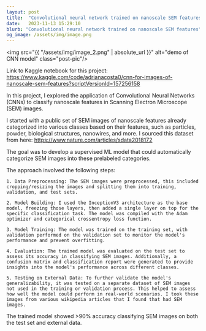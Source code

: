 ```yaml
---
layout: post
title:  "Convolutional neural network trained on nanoscale SEM features"
date:   2023-11-13 15:29:10
blurb: "Convolutional neural network trained on nanoscale SEM features"
og_image: /assets/img/image.png
---
```


<img src="{{ "/assets/img/image_2.png" | absolute_url }}" alt="demo of CNN model" class="post-pic"/>

Link to Kaggle notebook for this project: https://www.kaggle.com/code/adrianacosta0/cnn-for-images-of-nanoscale-sem-features?scriptVersionId=157256158

In this project, I explored the application of Convolutional Neural Networks (CNNs) to classify nanoscale features in Scanning Electron Microscope (SEM) images. 

I started with a public set of SEM images of nanoscale features already categorized into various classes based on their features, such as particles, powder, biological structures, nanowires, and more. I sourced this dataset from here: https://www.nature.com/articles/sdata2018172

The goal was to develop a supervised ML model that could automatically categorize SEM images into these prelabeled categories.

The approach involved the following steps:

    1. Data Preprocessing: The SEM images were preprocessed, this included cropping/resizing the images and splitting them into training, validation, and test sets.

    2. Model Building: I used the InceptionV3 architecture as the base model, freezing those layers, then added a single layer on top for the specific classification task. The model was compiled with the Adam optimizer and categorical crossentropy loss function.

    3. Model Training: The model was trained on the training set, with validation performed on the validation set to monitor the model's performance and prevent overfitting.

    4. Evaluation: The trained model was evaluated on the test set to assess its accuracy in classifying SEM images. Additionally, a confusion matrix and classification report were generated to provide insights into the model's performance across different classes.

    5. Testing on External Data: To further validate the model's generalizability, it was tested on a separate dataset of SEM images not used in the training or validation process. This helped to assess how well the model could perform in real-world scenarios. I took these images from various wikipedia articles that I found that had SEM images.

The trained model showed >90% accuracy classifying SEM images on both the test set and external data. 
